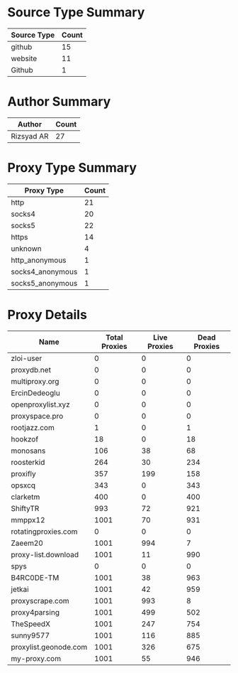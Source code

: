 # Source Type Summary

| Source Type | Count |
|-------------|-------|
| github | 15 |
| website | 11 |
| Github | 1 |


# Author Summary

| Author | Count |
|--------|-------|
| Rizsyad AR | 27 |


# Proxy Type Summary

| Proxy Type | Count |
|------------|-------|
| http | 21 |
| socks4 | 20 |
| socks5 | 22 |
| https | 14 |
| unknown | 4 |
| http_anonymous | 1 |
| socks4_anonymous | 1 |
| socks5_anonymous | 1 |


# Proxy Details

| Name | Total Proxies | Live Proxies | Dead Proxies |
|------|---------------|--------------|---------------|
| zloi-user | 0 | 0 | 0 |
| proxydb.net | 0 | 0 | 0 |
| multiproxy.org | 0 | 0 | 0 |
| ErcinDedeoglu | 0 | 0 | 0 |
| openproxylist.xyz | 0 | 0 | 0 |
| proxyspace.pro | 0 | 0 | 0 |
| rootjazz.com | 1 | 0 | 1 |
| hookzof | 18 | 0 | 18 |
| monosans | 106 | 38 | 68 |
| roosterkid | 264 | 30 | 234 |
| proxifly | 357 | 199 | 158 |
| opsxcq | 343 | 0 | 343 |
| clarketm | 400 | 0 | 400 |
| ShiftyTR | 993 | 72 | 921 |
| mmppx12 | 1001 | 70 | 931 |
| rotatingproxies.com | 0 | 0 | 0 |
| Zaeem20 | 1001 | 994 | 7 |
| proxy-list.download | 1001 | 11 | 990 |
| spys | 0 | 0 | 0 |
| B4RC0DE-TM | 1001 | 38 | 963 |
| jetkai | 1001 | 42 | 959 |
| proxyscrape.com | 1001 | 993 | 8 |
| proxy4parsing | 1001 | 499 | 502 |
| TheSpeedX | 1001 | 247 | 754 |
| sunny9577 | 1001 | 116 | 885 |
| proxylist.geonode.com | 1001 | 326 | 675 |
| my-proxy.com | 1001 | 55 | 946 |
